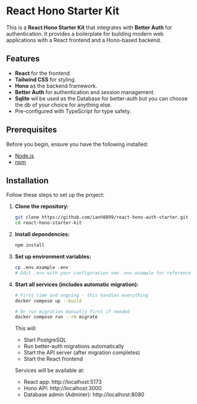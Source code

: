 # React Hono Starter Kit

This is a **React Hono Starter Kit** that integrates with **Better Auth** for authentication. It provides a boilerplate for building modern web applications with a React frontend and a Hono-based backend.

## Features

- **React** for the frontend.
- **Tailwind CSS** for styling.
- **Hono** as the backend framework.
- **Better Auth** for authentication and session management.
- **Sqlite** wil be used as the Database for better-auth but you can choose the db of your choice for anything else.
- Pre-configured with TypeScript for type safety.

## Prerequisites

Before you begin, ensure you have the following installed:

- [Node.js](https://nodejs.org/)
- [npm](https://www.npmjs.com/)

## Installation

Follow these steps to set up the project:

1. **Clone the repository:**

   ```bash
   git clone https://github.com/ianh8899/react-hono-auth-starter.git
   cd react-hono-starter-kit
   ```

2. **Install dependencies:**

   ```bash
   npm install
   ```

3. **Set up environment variables:**

   ```bash
   cp .env.example .env
   # Edit .env with your configuration see .env.example for reference
   ```

4. **Start all services (includes automatic migration):**

   ```bash
   # First time and ongoing - this handles everything
   docker compose up --build

   # Or run migration manually first if needed
   docker compose run --rm migrate
   ```

   This will:

   - Start PostgreSQL
   - Run better-auth migrations automatically
   - Start the API server (after migration completes)
   - Start the React frontend

   Services will be available at:

   - React app: http://localhost:5173
   - Hono API: http://localhost:3000
   - Database admin (Adminer): http://localhost:8080
